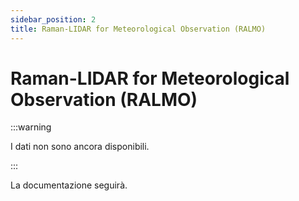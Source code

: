 ```yaml
---
sidebar_position: 2
title: Raman-LIDAR for Meteorological Observation (RALMO)
---
```


<!-- @NOSPELL@ -->

# Raman-LIDAR for Meteorological Observation (RALMO)

:::warning

I dati non sono ancora disponibili.

:::

La documentazione seguirà.
